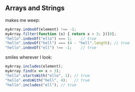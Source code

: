## Arrays and Strings

makes me weep:
```javascript
myArray.indexOf(element) !== -1;
myArray.filter(function (x) { return x > 3; })[0];
"hello".indexOf("ello") === 1;    // true
"hello".indexOf("hell") === (4 - "hell".length); // true
"hello".indexOf("ell") !== -1;    // true
```

smiles wherever I look:
```javascript
myArray.includes(element);
myArray.find(x => x > 3);
"hello".startsWith("ello", 1); // true
"hello".endsWith("hell", 4);   // true
"hello".includes("ell"); // true
```

